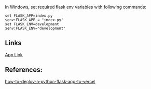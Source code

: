 In Windows, set required flask env variables with following commands:

```console
set FLASK_APP=index.py
$env:FLASK_APP = "index.py"
set FLASK_ENV=development 
$env:FLASK_ENV="development"
```

## Links
[App Link](https://vercel-flask-app-coral.vercel.app/)


## References:

[how-to-deploy-a-python-flask-app-to-vercel](https://dev.to/andrewbaisden/how-to-deploy-a-python-flask-app-to-vercel-2o5k)
